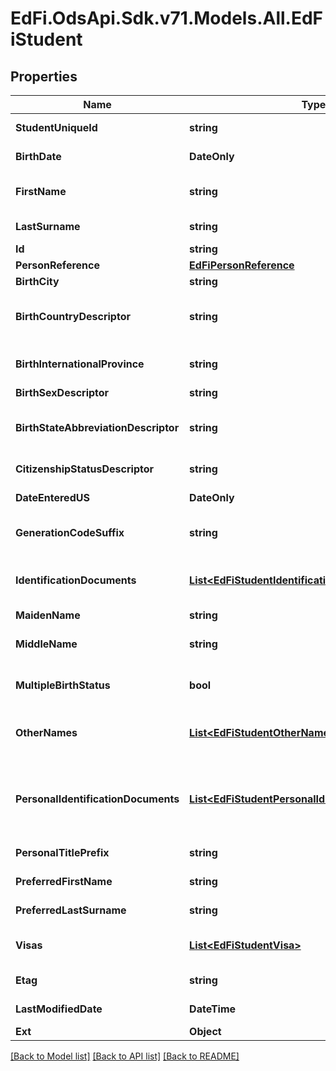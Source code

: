 # EdFi.OdsApi.Sdk.v71.Models.All.EdFiStudent

## Properties

Name | Type | Description | Notes
------------ | ------------- | ------------- | -------------
**StudentUniqueId** | **string** | A unique alphanumeric code assigned to a student. | 
**BirthDate** | **DateOnly** | The month, day, and year on which an individual was born. | 
**FirstName** | **string** | A name given to an individual at birth, baptism, or during another naming ceremony, or through legal change. | 
**LastSurname** | **string** | The name borne in common by members of a family. | 
**Id** | **string** |  | [optional] 
**PersonReference** | [**EdFiPersonReference**](EdFiPersonReference.md) |  | [optional] 
**BirthCity** | **string** | The city the student was born in. | [optional] 
**BirthCountryDescriptor** | **string** | The country in which an individual is born. It is strongly recommended that entries use only ISO 3166 2-letter country codes. | [optional] 
**BirthInternationalProvince** | **string** | For students born outside of the U.S., the Province or jurisdiction in which an individual is born. | [optional] 
**BirthSexDescriptor** | **string** | A person&#39;s sex at birth. | [optional] 
**BirthStateAbbreviationDescriptor** | **string** | The abbreviation for the name of the state (within the United States) or extra-state jurisdiction in which an individual was born. | [optional] 
**CitizenshipStatusDescriptor** | **string** | An indicator of whether or not the person is a U.S. citizen. | [optional] 
**DateEnteredUS** | **DateOnly** | For students born outside of the U.S., the date the student entered the U.S. | [optional] 
**GenerationCodeSuffix** | **string** | An appendage, if any, used to denote an individual&#39;s generation in his family (e.g., Jr., Sr., III). | [optional] 
**IdentificationDocuments** | [**List&lt;EdFiStudentIdentificationDocument&gt;**](EdFiStudentIdentificationDocument.md) | An unordered collection of studentIdentificationDocuments. Describe the documentation of citizenship. | [optional] 
**MaidenName** | **string** | The individual&#39;s maiden name. | [optional] 
**MiddleName** | **string** | A secondary name given to an individual at birth, baptism, or during another naming ceremony. | [optional] 
**MultipleBirthStatus** | **bool** | Indicator of whether the student was born with other siblings (i.e., twins, triplets, etc.) | [optional] 
**OtherNames** | [**List&lt;EdFiStudentOtherName&gt;**](EdFiStudentOtherName.md) | An unordered collection of studentOtherNames. Other names (e.g., alias, nickname, previous legal name) associated with a person. | [optional] 
**PersonalIdentificationDocuments** | [**List&lt;EdFiStudentPersonalIdentificationDocument&gt;**](EdFiStudentPersonalIdentificationDocument.md) | An unordered collection of studentPersonalIdentificationDocuments. The documents presented as evident to verify one&#39;s personal identity; for example: drivers license, passport, birth certificate, etc. | [optional] 
**PersonalTitlePrefix** | **string** | A prefix used to denote the title, degree, position, or seniority of the individual. | [optional] 
**PreferredFirstName** | **string** | The first name the individual prefers, if different from their legal first name | [optional] 
**PreferredLastSurname** | **string** | The last name the individual prefers, if different from their legal last name | [optional] 
**Visas** | [**List&lt;EdFiStudentVisa&gt;**](EdFiStudentVisa.md) | An unordered collection of studentVisas. An indicator of a non-US citizen&#39;s Visa type. | [optional] 
**Etag** | **string** | A unique system-generated value that identifies the version of the resource. | [optional] 
**LastModifiedDate** | **DateTime** | The date and time the resource was last modified. | [optional] 
**Ext** | **Object** | Extensions to the Student entity. | [optional] 

[[Back to Model list]](../../README.md#documentation-for-models) [[Back to API list]](../../README.md#documentation-for-api-endpoints) [[Back to README]](../../README.md)

